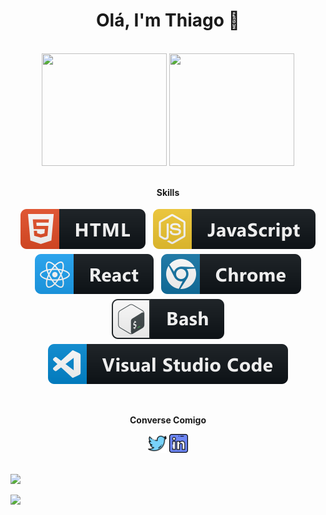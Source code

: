<h1 align="center">Olá, I'm Thiago 👋</h1>

<br/>
<!-- GITHUB STATUS -->
<div align="center">
  <img height="180px" width="200px" src="https://github-readme-stats.vercel.app/api?username=ts-dart&show_icons=true&theme=dracula&include_all_commits=true&count_private=true"/>
  <img height="180px" width="200px" src="https://github-readme-stats.vercel.app/api/top-langs/?username=ts-dart&layout=compact&langs_count=7&theme=dracula"/>
  

  <!-- TEMAS: dark, radical, merko, gruvbox, tokyonight, onedark, cobalt, synthwave, highcontrast, dracula -->
</div>

<br>

<div align="center">
  <p><strong>Skills<strong></p>
  <img src="https://raw.githubusercontent.com/8bithemant/8bithemant/master/svg/dev/languages/html.svg" alt="html" style="vertical-align:top; margin:4px">
  <img src="https://raw.githubusercontent.com/8bithemant/8bithemant/master/svg/dev/languages/js.svg" alt="js" style="vertical-align:top; margin:4px">
   <img src="https://raw.githubusercontent.com/8bithemant/8bithemant/master/svg/dev/frameworks/react.svg" alt="react" style="vertical-align:top; margin:4px">
    <img src="https://raw.githubusercontent.com/8bithemant/8bithemant/master/svg/dev/misc/chrome.svg" alt="chrome" style="vertical-align:top; margin:4px">
    <img src="https://raw.githubusercontent.com/8bithemant/8bithemant/master/svg/dev/tools/bash.svg" alt="bash" style="vertical-align:top; margin:4px">
    <img src="https://raw.githubusercontent.com/8bithemant/8bithemant/master/svg/dev/tools/visualstudio_code.svg" alt="vscode" style="vertical-align:top; margin:4px">
</p>
</div>

<br>
<!-- redes -->
<div align="center">
  <p><strong>Converse Comigo<strong></p>
  <a href="https://twitter.com/edusan_thiago" target="_blank"><img width="30px" src="https://raw.githubusercontent.com/8bithemant/8bithemant/master/twitter.png?raw=true" target="_blank"></a>
  <a href="https://www.linkedin.com/in/thiago-henrique-da-silva-souza-634162127/" target="_blank"><img width="30px" src="https://raw.githubusercontent.com/8bithemant/8bithemant/master/linkedin.png?raw=true"" target="_blank"></a>  

</div>
<br>

![](https://visitor-badge.glitch.me/badge?page_id=ts-dart)


<img src="https://raw.githubusercontent.com/bornmay/bornmay/Update/svg/Bottom.svg"/>
